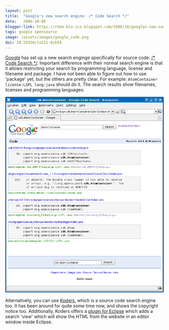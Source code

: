 ```yaml
---
layout: post
title:  "Google's new search engine: /* Code Search */"
date:   2006-10-06
blogger-link: https://chem-bla-ics.blogspot.com/2006/10/googles-new-search-engine-code-search.html
tags: google opensource
image: /assets/images/google_code.png
doi: 10.59350/1sk32-0jb54
---
```


[Google](http://www.google.com/) has set up a new search enginge specifically for source code:
[/* Code Search */](http://www.google.com/codesearch). Important difference with their normal search engine is that it
allows restricting your search by programming language, license and filename and package. I have not been able to figure
out how to use 'package' yet, but the others are pretty clear. For example: `AtomContainer license:LGPL lang:java`
should do it. The search results show filenames, licenses and programming languages:

![](/assets/images/google_code.png)

Alternatively, you can use [Koders](http://www.koders.com/), which is a source code search engine too. It has been around
for quite some time now, and shows the copyright notice too. Additionally, Koders offers a
[plugin for Eclipse](http://www.koders.com/info.aspx?c=tools) which adds a search 'view' which will show the HTML from the
website in an editor window inside Eclipse.

